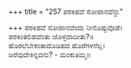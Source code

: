 +++
title = "257 ಪರಕಿಹವೆ ಸೋಪಾನವೆನ್ದು"

+++
ಪರಕಿಹವೆ ಸೋಪಾನವೆಂದು ನೀನೊಪ್ಪುವೊಡೆ।  
ಪರಕಿಂತಲಿಹವೆಂತು ಜೊಳ್ಳದಾದೀತು?॥  
ಹೊರಲೆಬೇಕಂತಾದೊಡಿಹದ ಹೊರೆಗಳನೆಲ್ಲ।  
ಜರೆವುದೇಕಿನ್ನದನು? - ಮಂಕುತಿಮ್ಮ॥  
